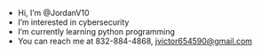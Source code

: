 -  Hi, I’m @JordanV10
-  I’m interested in cybersecurity
-  I’m currently learning python programming 
-  You can reach me at 832-884-4868, jvictor654590@gmail.com

<!---
JordanV10/JordanV10 is a ✨ special ✨ repository because its `README.md` (this file) appears on your GitHub profile.
You can click the Preview link to take a look at your changes.
--->
